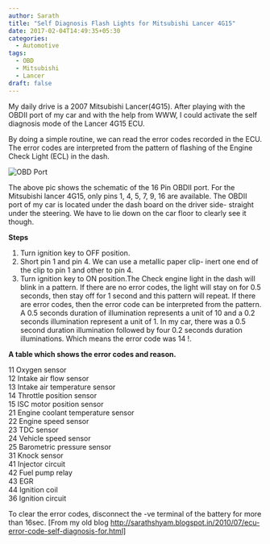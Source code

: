 ```yaml
---
author: Sarath
title: "Self Diagnosis Flash Lights for Mitsubishi Lancer 4G15"
date: 2017-02-04T14:49:35+05:30
categories:
  - Automotive
tags:
  - OBD
  - Mitsubishi
  - Lancer
draft: false
---
```


My daily drive is a 2007 Mitsubishi Lancer(4G15). After playing with the OBDII port of my car and with the help from WWW, I could activate the self diagnosis mode of the Lancer 4G15 ECU.

By doing a simple routine, we can read the error codes recorded in the ECU. The error codes are interpreted from the pattern of flashing of the Engine Check Light (ECL) in the dash.

![OBD Port](/img/OBD2.jpg)

The above pic shows the schematic of the 16 Pin OBDII port. For the Mitsubishi lancer 4G15, only pins 1, 4, 5, 7, 9, 16 are available. The OBDII port of my car is located under the dash board on the driver side- straight under the steering. We have to lie down on the car floor to clearly see it though.

**Steps**

1. Turn ignition key to OFF position.
2. Short pin 1 and pin 4. We can use a metallic paper clip- inert one end of the clip to pin 1 and other to pin 4.
3. Turn ignition key to ON position.The Check engine light in the dash will blink in a pattern. If there are no error codes, the light will stay on for 0.5 seconds, then stay off for 1 second and this pattern will repeat. If there are error codes, then the error code can be interpreted from the pattern. A 0.5 seconds duration of illumination represents a unit of 10 and a 0.2 seconds illumination represent a unit of 1. In my car, there was a 0.5 second duration illumination followed by four 0.2 seconds duration illuminations. Which means the error code was 14 !.

**A table which shows the error codes and reason.**

11 Oxygen sensor  
12 Intake air flow sensor  
13 Intake air temperature sensor  
14 Throttle position sensor  
15 ISC motor position sensor  
21 Engine coolant temperature sensor  
22 Engine speed sensor  
23 TDC sensor  
24 Vehicle speed sensor  
25 Barometric pressure sensor  
31 Knock sensor  
41 Injector circuit  
42 Fuel pump relay  
43 EGR  
44 Ignition coil  
36 Ignition circuit  

To clear the error codes, disconnect the -ve terminal of the battery for more than 16sec.
[From my old blog  http://sarathshyam.blogspot.in/2010/07/ecu-error-code-self-diagnosis-for.html]